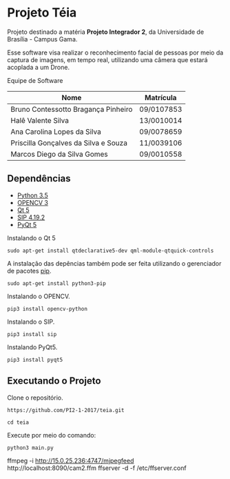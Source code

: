 # Projeto Téia

Projeto destinado a matéria **Projeto Integrador 2**, da Universidade de Brasília - Campus Gama.

Esse software visa realizar o reconhecimento facial de pessoas por meio da captura de imagens, em tempo real, utilizando uma câmera que estará acoplada a um Drone.

Equipe de Software

|Nome|Matrícula|
|----|---------|
|Bruno Contessotto Bragança Pinheiro|09/0107853|
|Halê Valente Silva|13/0010014|
|Ana Carolina Lopes da Silva|09/0078659|
|Priscilla Gonçalves da Silva e Souza|11/0039106|
|Marcos Diego da Silva Gomes|09/0010558|

## Dependências

- [Python 3.5](https://www.python.org/downloads/release/python-350/)
- [OPENCV 3](http://opencv.org/opencv-3-0.html0)
- [Qt 5](https://www.qt.io/)
- [SIP 4.19.2](https://pypi.python.org/pypi/SIP/4.19.2)
- [PyQt 5](https://www.riverbankcomputing.com/software/pyqt/download5)

Instalando o Qt 5

```
sudo apt-get install qtdeclarative5-dev qml-module-qtquick-controls
```

A instalação das depências também pode ser feita utilizando o gerenciador de pacotes [pip](https://pip.pypa.io/en/stable/installing/).

```
sudo apt-get install python3-pip
```

Instalando o OPENCV.

```
pip3 install opencv-python
```

Instalando o SIP.

```
pip3 install sip
```

Instalando PyQt5.

```
pip3 install pyqt5
```

## Executando o Projeto

Clone o repositório.

```
https://github.com/PI2-1-2017/teia.git
```

```
cd teia
```

Execute por meio do comando:

```
python3 main.py
```
ffmpeg -i http://15.0.25.236:4747/mjpegfeed http://localhost:8090/cam2.ffm
ffserver -d -f /etc/ffserver.conf
